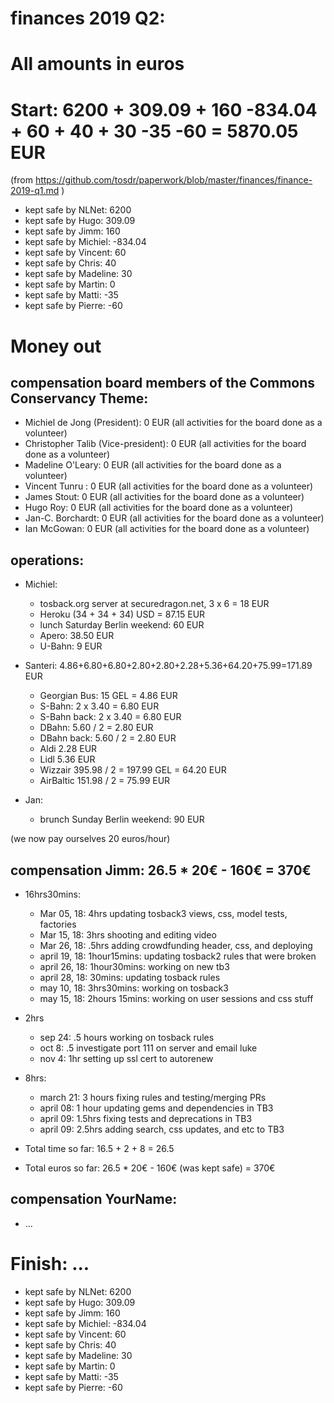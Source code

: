 # finances 2019 Q2:

# All amounts in euros
# Start: 6200 + 309.09 + 160 -834.04 + 60 + 40 + 30 -35 -60 = 5870.05 EUR

(from https://github.com/tosdr/paperwork/blob/master/finances/finance-2019-q1.md )

* kept safe by NLNet: 6200
* kept safe by Hugo: 309.09
* kept safe by Jimm: 160
* kept safe by Michiel: -834.04
* kept safe by Vincent: 60
* kept safe by Chris: 40
* kept safe by Madeline: 30
* kept safe by Martin: 0
* kept safe by Matti: -35
* kept safe by Pierre: -60

# Money out

## compensation board members of the Commons Conservancy Theme:
  * Michiel de Jong (President):		0 EUR (all activities for the board done as a volunteer)
  * Christopher Talib (Vice-president):		0 EUR (all activities for the board done as a volunteer)
  * Madeline O'Leary:				0 EUR (all activities for the board done as a volunteer)
  * Vincent Tunru :				0 EUR (all activities for the board done as a volunteer)
  * James Stout:				0 EUR (all activities for the board done as a volunteer)
  * Hugo Roy:					0 EUR (all activities for the board done as a volunteer)
  * Jan-C. Borchardt:				0 EUR (all activities for the board done as a volunteer)
  * Ian McGowan:				0 EUR (all activities for the board done as a volunteer)
   
## operations:
  * Michiel:
    * tosback.org server at securedragon.net, 3 x 6 = 18 EUR
    * Heroku (34 + 34 + 34) USD = 87.15 EUR
    * lunch Saturday Berlin weekend: 60 EUR
    * Apero: 38.50 EUR
    * U-Bahn: 9 EUR

  * Santeri: 4.86+6.80+6.80+2.80+2.80+2.28+5.36+64.20+75.99=171.89 EUR
    * Georgian Bus: 15 GEL = 4.86 EUR
    * S-Bahn: 2 x 3.40 = 6.80 EUR
    * S-Bahn back: 2 x 3.40 = 6.80 EUR
    * DBahn: 5.60 / 2 = 2.80 EUR
    * DBahn back: 5.60 / 2 = 2.80 EUR
    * Aldi 2.28 EUR
    * Lidl 5.36 EUR
    * Wizzair 395.98 / 2 = 197.99 GEL = 64.20 EUR
    * AirBaltic  151.98 / 2 = 75.99 EUR

  * Jan:
    * brunch Sunday Berlin weekend: 90 EUR
  
(we now pay ourselves 20 euros/hour)

## compensation Jimm: 26.5 * 20€ - 160€ = 370€
  * 16hrs30mins:
    * Mar 05, 18: 4hrs updating tosback3 views, css, model tests, factories
    * Mar 15, 18: 3hrs shooting and editing video
    * Mar 26, 18: .5hrs adding crowdfunding header, css, and deploying
    * april 19, 18: 1hour15mins: updating tosback2 rules that were broken
    * april 26, 18: 1hour30mins: working on new tb3
    * april 28, 18: 30mins: updating tosback rules
    * may 10, 18: 3hrs30mins: working on tosback3
    * may 15, 18: 2hours 15mins: working on user sessions and css stuff

  * 2hrs
    * sep 24: .5 hours working on tosback rules
    * oct 8: .5 investigate port 111 on server and email luke
    * nov 4: 1hr setting up ssl cert to autorenew

  * 8hrs:
    * march 21: 3 hours fixing rules and testing/merging PRs
    * april 08: 1 hour updating gems and dependencies in TB3
    * april 09: 1.5hrs fixing tests and deprecations in TB3
    * april 09: 2.5hrs adding search, css updates, and etc to TB3

  * Total time so far: 16.5 + 2 + 8 = 26.5
  * Total euros so far: 26.5 * 20€ - 160€ (was kept safe) = 370€

## compensation YourName:
  * ...

# Finish: ...
* kept safe by NLNet: 6200
* kept safe by Hugo: 309.09
* kept safe by Jimm: 160
* kept safe by Michiel: -834.04
* kept safe by Vincent: 60
* kept safe by Chris: 40
* kept safe by Madeline: 30
* kept safe by Martin: 0
* kept safe by Matti: -35
* kept safe by Pierre: -60
